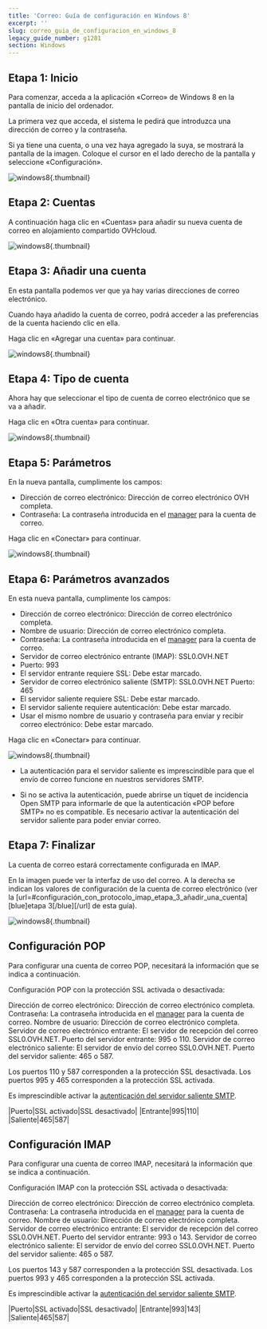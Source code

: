 ```yaml
---
title: 'Correo: Guía de configuración en Windows 8'
excerpt: ''
slug: correo_guia_de_configuracion_en_windows_8
legacy_guide_number: g1281
section: Windows
---
```



## Etapa 1: Inicio
Para comenzar, acceda a la aplicación «Correo» de Windows 8 en la pantalla de inicio del ordenador.

La primera vez que acceda, el sistema le pedirá que introduzca una dirección de correo y la contraseña.

Si ya tiene una cuenta, o una vez haya agregado la suya, se mostrará la pantalla de la imagen. Coloque el cursor en el lado derecho de la pantalla y seleccione «Configuración».

![windows8](images/img_1142.jpg){.thumbnail}


## Etapa 2: Cuentas
A continuación haga clic en «Cuentas» para añadir su nueva cuenta de correo en alojamiento compartido OVHcloud.

![windows8](images/img_1143.jpg){.thumbnail}


## Etapa 3: Añadir una cuenta
En esta pantalla podemos ver que ya hay varias direcciones de correo electrónico.

Cuando haya añadido la cuenta de correo, podrá acceder a las preferencias de la cuenta haciendo clic en ella.

Haga clic en «Agregar una cuenta» para continuar.

![windows8](images/img_1144.jpg){.thumbnail}


## Etapa 4: Tipo de cuenta
Ahora hay que seleccionar el tipo de cuenta de correo electrónico que se va a añadir.

Haga clic en «Otra cuenta» para continuar.

![windows8](images/img_1145.jpg){.thumbnail}


## Etapa 5: Parámetros
En la nueva pantalla, cumplimente los campos:


- Dirección de correo electrónico: Dirección de correo electrónico OVH completa.
- Contraseña: La contraseña introducida en el [manager](https://ca.ovh.com/auth/?action=gotomanager) para la cuenta de correo.


Haga clic en «Conectar» para continuar.

![windows8](images/img_1146.jpg){.thumbnail}


## Etapa 6: Parámetros avanzados
En esta nueva pantalla, cumplimente los campos:


- Dirección de correo electrónico: Dirección de correo electrónico completa.
- Nombre de usuario: Dirección de correo electrónico completa.
- Contraseña: La contraseña introducida en el [manager](https://ca.ovh.com/auth/?action=gotomanager) para la cuenta de correo.
- Servidor de correo electrónico entrante (IMAP): SSL0.OVH.NET
- Puerto: 993
- El servidor entrante requiere SSL: Debe estar marcado.
- Servidor de correo electrónico saliente (SMTP): SSL0.OVH.NET
Puerto: 465
- El servidor saliente requiere SSL: Debe estar marcado.
- El servidor saliente requiere autenticación: Debe estar marcado.
- Usar el mismo nombre de usuario y contraseña para enviar y recibir correo electrónico: Debe estar marcado.


Haga clic en «Conectar» para continuar.

![windows8](images/img_1147.jpg){.thumbnail}

- La autenticación para el servidor saliente es imprescindible para que el envío de correo funcione en nuestros servidores SMTP.

- Si no se activa la autenticación, puede abrirse un tíquet de incidencia Open SMTP para informarle de que la autenticación «POP before SMTP» no es compatible. Es necesario activar la autenticación del servidor saliente para poder enviar correo.




## Etapa 7: Finalizar
La cuenta de correo estará correctamente configurada en IMAP.

En la imagen puede ver la interfaz de uso del correo. A la derecha se indican los valores de configuración de la cuenta de correo electrónico (ver la [url=#configuración_con_protocolo_imap_etapa_3_añadir_una_cuenta][blue]etapa 3[/blue][/url] de esta guía).

![windows8](images/img_1148.jpg){.thumbnail}


## Configuración POP
Para configurar una cuenta de correo POP, necesitará la información que se indica a continuación.

Configuración POP con la protección SSL activada o desactivada:

Dirección de correo electrónico: Dirección de correo electrónico completa.
Contraseña: La contraseña introducida en el [manager](https://ca.ovh.com/auth/?action=gotomanager) para la cuenta de correo.
Nombre de usuario: Dirección de correo electrónico completa.
Servidor de correo electrónico entrante: El servidor de recepción del correo SSL0.OVH.NET.
Puerto del servidor entrante: 995 o 110.
Servidor de correo electrónico saliente: El servidor de envío del correo SSL0.OVH.NET.
Puerto del servidor saliente: 465 o 587.

Los puertos 110 y 587 corresponden a la protección SSL desactivada.
Los puertos 995 y 465 corresponden a la protección SSL activada.

Es imprescindible activar la [autenticación del servidor saliente SMTP](./#configuracion_con_protocolo_imap_etapa_6_parametros_avanzados).

|Puerto|SSL activado|SSL desactivado|
|Entrante|995|110|
|Saliente|465|587|




## Configuración IMAP
Para configurar una cuenta de correo IMAP, necesitará la información que se indica a continuación.

Configuración IMAP con la protección SSL activada o desactivada:

Dirección de correo electrónico: Dirección de correo electrónico completa.
Contraseña: La contraseña introducida en el [manager](https://ca.ovh.com/auth/?action=gotomanager) para la cuenta de correo.
Nombre de usuario: Dirección de correo electrónico completa.
Servidor de correo electrónico entrante: El servidor de recepción del correo SSL0.OVH.NET.
Puerto del servidor entrante: 993 o 143.
Servidor de correo electrónico saliente: El servidor de envío del correo SSL0.OVH.NET.
Puerto del servidor saliente: 465 o 587.

Los puertos 143 y 587 corresponden a la protección SSL desactivada.
Los puertos 993 y 465 corresponden a la protección SSL activada.

Es imprescindible activar la [autenticación del servidor saliente SMTP](./#configuracion_con_protocolo_imap_etapa_6_parametros_avanzados).

|Puerto|SSL activado|SSL desactivado|
|Entrante|993|143|
|Saliente|465|587|
